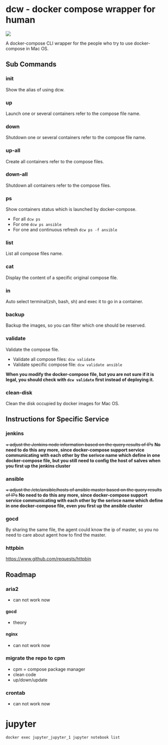 # dcw - docker compose wrapper for human
![](https://upload.wikimedia.org/wikipedia/commons/7/79/Docker_%28container_engine%29_logo.png)

A docker-compose CLI wrapper for the people who try to use docker-compose in Mac OS.

## Sub Commands

### init
Show the alias of using dcw.

### up
Launch one or several containers refer to the compose file name.

### down
Shutdown one or several containers refer to the compose file name.

### up-all
Create all containers refer to the compose files.

### down-all
Shutdown all containers refer to the compose files.

### ps
Show containers status which is launched by docker-compose.
* For all
`dcw ps`
* For one
`dcw ps ansible`
* For one and continuous refresh
`dcw ps -f ansible`

### list
List all compose files name.

### cat
Display the content of a specific original compose file.

### in
Auto select terminal(zsh, bash, sh) and exec it to go in a container.

### backup
Backup the images, so you can filter which one should be reserved.

### validate
Validate the compose file.
* Validate all compose files: `dcw validate`
* Validate specific compose file: `dcw validate ansible`

**When you modify the docker-compose file, but you are not sure if it is legal, you should check with `dcw validate` first instead of deploying it.**

### clean-disk
Clean the disk occupied by docker images for Mac OS.

## Instructions for Specific Service
### jenkins
~~+ adjust the Jenkins node information based on the query results of IPs~~
**No need to do this any more, since docker-compose support service communicating with each other by the serivce name which define in one docker-compose file, but you still need to config the host of salves when you first up the jenkins cluster**

### ansible
~~+ adjust the /etc/ansible/hosts of ansible master based on the query results of IPs~~
**No need to do this any more, since docker-compose support service communicating with each other by the serivce name which define in one docker-compose file, even you first up the ansible cluster**

### gocd
By sharing the same file, the agent could know the ip of master, so you no need to care about agent how to find the master.

### httpbin
https://www.github.com/requests/httpbin

## Roadmap
### aria2
- can not work now

#### gocd
- theory

#### nginx
- can not work now

### migrate the repo to cpm
- cpm = compose package manager
- clean code
- up/down/update

### crontab
- can not work now

# jupyter
`docker exec jupyter_jupyter_1 jupyter notebook list`
